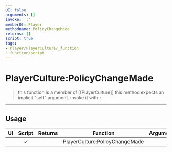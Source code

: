 ```yaml
---
UI: false
arguments: []
invoke: ':'
memberOf: Player
methodname: PolicyChangeMade
returns: []
script: true
tags:
- Player/PlayerCulture/_function
- function/script
---
```

# PlayerCulture:PolicyChangeMade
> this function is a member of [[PlayerCulture]]
> this method expects an implicit "self" argument. invoke it with `:`
-----
## Usage
|  UI | Script | Returns | Function | Arguments |
|:---:|:------:|-------:|:--------:|:---------|
| |✓||PlayerCulture:PolicyChangeMade||
